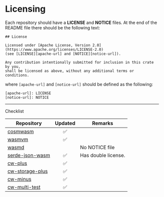 # Licensing

Each repository should have a **LICENSE** and **NOTICE** files.
At the end of the README file there should be the following text: 

```text
## License

Licensed under [Apache License, Version 2.0](https://www.apache.org/licenses/LICENSE-2.0)
(see [LICENSE][apache-url] and [NOTICE][notice-url]).

Any contribution intentionally submitted for inclusion in this crate by you,
shall be licensed as above, without any additional terms or conditions.
```

where `[apache-url]` and `[notice-url]` should be defined as the following:

```text
[apache-url]: LICENSE
[notice-url]: NOTICE
```

---

Checklist

| Repository        | Updated | Remarks             |
|-------------------|:-------:|---------------------|
| [cosmwasm]        |    ✅    |                     |
| [wasmvm]          |    ✅    |                     |
| [wasmd]           |         | No NOTICE file      |
| [serde-json-wasm] |    ✅    | Has double license. |
| [cw-plus]         |    ✅    |                     |
| [cw-storage-plus] |    ✅    |                     |
| [cw-minus]        |    ✅    |                     |
| [cw-multi-test]   |    ✅    |                     |

[cosmwasm]: https://github.com/CosmWasm/cosmwasm
[cw-minus]: https://github.com/CosmWasm/cw-minus
[cw-multi-test]: https://github.com/CosmWasm/cw-multi-test
[cw-plus]: https://github.com/CosmWasm/cw-plus
[cw-storage-plus]: https://github.com/CosmWasm/cw-storage-plus
[serde-json-wasm]: https://github.com/CosmWasm/serde-json-wasm
[wasmd]: https://github.com/CosmWasm/wasmd
[wasmvm]: https://github.com/CosmWasm/wasmvm
